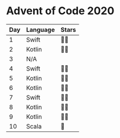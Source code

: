 # Advent of Code 2020

| Day | Language | Stars |
|-----|----------|-------|
| 1   |  Swift   | 🌟🌟 |
| 2   |  Kotlin  | 🌟🌟 |
| 3   |  N/A     |       |
| 4   |  Swift   | 🌟🌟 |
| 5   |  Kotlin  | 🌟🌟 |
| 6   |  Kotlin  | 🌟🌟 |
| 7   |  Swift   | 🌟🌟 |
| 8   |  Kotlin  | 🌟🌟 |
| 9   |  Kotlin  | 🌟🌟 |
| 10  |  Scala   | 🌟 |
